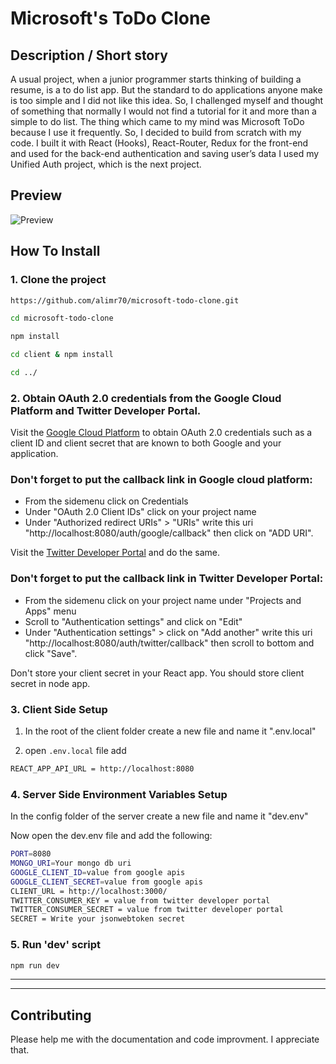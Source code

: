 # Microsoft's ToDo Clone

## Description / Short story

A usual project, when a junior programmer starts thinking of building a resume, is a to do list app. But the standard to do applications anyone make is too simple and I did not like this idea. So, I challenged myself and thought of something that normally I would not find a tutorial for it and more than a simple to do list. The thing which came to my mind was Microsoft ToDo because I use it frequently. So, I decided to build from scratch with my code. I built it with React (Hooks), React-Router, Redux for the front-end and used for the back-end authentication and saving user’s data I used my Unified Auth project, which is the next project.

## Preview

![Preview](preview.gif)

## How To Install

### 1. Clone the project

```bash
https://github.com/alimr70/microsoft-todo-clone.git

cd microsoft-todo-clone

npm install

cd client & npm install

cd ../
```

### 2. Obtain OAuth 2.0 credentials from the Google Cloud Platform and Twitter Developer Portal.

Visit the [Google Cloud Platform](https://console.developers.google.com/) to obtain OAuth 2.0 credentials such as a client ID and client secret that are known to both Google and your application.

### Don't forget to put the callback link in Google cloud platform:

- From the sidemenu click on Credentials
- Under "OAuth 2.0 Client IDs" click on your project name
- Under "Authorized redirect URIs" > "URIs" write this uri "http://localhost:8080/auth/google/callback" then click on "ADD URI".

Visit the [Twitter Developer Portal](https://developer.twitter.com/) and do the same.

### Don't forget to put the callback link in Twitter Developer Portal:

- From the sidemenu click on your project name under "Projects and Apps" menu
- Scroll to "Authentication settings" and click on "Edit"
- Under "Authentication settings" > click on "Add another" write this uri "http://localhost:8080/auth/twitter/callback" then scroll to bottom and click "Save".

Don't store your client secret in your React app. You should store client secret in node app.

### 3. Client Side Setup

1. In the root of the client folder create a new file and name it ".env.local"

2. open `.env.local` file add

```bash
REACT_APP_API_URL = http://localhost:8080
```

### 4. Server Side Environment Variables Setup

In the config folder of the server create a new file and name it "dev.env"

Now open the dev.env file and add the following:

```bash
PORT=8080
MONGO_URI=Your mongo db uri
GOOGLE_CLIENT_ID=value from google apis
GOOGLE_CLIENT_SECRET=value from google apis
CLIENT_URL = http://localhost:3000/
TWITTER_CONSUMER_KEY = value from twitter developer portal
TWITTER_CONSUMER_SECRET = value from twitter developer portal
SECRET = Write your jsonwebtoken secret
```

### 5. Run 'dev' script

```bash
npm run dev
```

<hr>

<!-- ## If you want to try it live, [here](https://msoft-todo-clone.herokuapp.com/). -->

<hr>

## Contributing

Please help me with the documentation and code improvment. I appreciate that.
